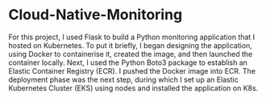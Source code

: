 # Cloud-Native-Monitoring

For this project, I used Flask to build a Python monitoring application that I hosted on Kubernetes. To put it briefly, I began designing the application, using Docker to containerise it, created the image, and then launched the container locally. Next, I used the Python Boto3 package to establish an Elastic Container Registry (ECR). I pushed the Docker image into ECR. The deployment phase was the next step, during which I set up an Elastic Kubernetes Cluster (EKS) using nodes and installed the application on K8s.

